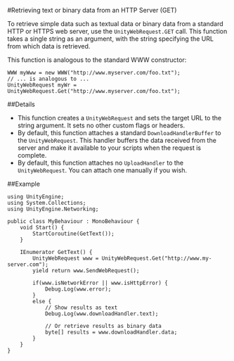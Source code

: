 #Retrieving text or binary data from an HTTP Server (GET)

To retrieve simple data such as textual data or binary data from a standard HTTP or HTTPS web server, use the `UnityWebRequest.GET` call. This function takes a single string as an argument, with the string specifying the URL from which data is retrieved.

This function is analogous to the standard WWW constructor:

````
WWW myWww = new WWW("http://www.myserver.com/foo.txt");
// ... is analogous to ...
UnityWebRequest myWr = UnityWebRequest.Get("http://www.myserver.com/foo.txt");
````

##Details

* This function creates a ``UnityWebRequest`` and sets the target URL to the string argument. It sets no other custom flags or headers.
* By default, this function attaches a standard ``DownloadHandlerBuffer`` to the ``UnityWebRequest``. This handler buffers the data received from the server and make it available to your scripts when the request is complete.
* By default, this function attaches no ``UploadHandler`` to the ``UnityWebRequest``. You can attach one manually if you wish.

##Example

````
using UnityEngine;
using System.Collections;
using UnityEngine.Networking;
 
public class MyBehaviour : MonoBehaviour {
    void Start() {
        StartCoroutine(GetText());
    }
 
    IEnumerator GetText() {
        UnityWebRequest www = UnityWebRequest.Get("http://www.my-server.com");
        yield return www.SendWebRequest();
 
        if(www.isNetworkError || www.isHttpError) {
            Debug.Log(www.error);
        }
        else {
            // Show results as text
            Debug.Log(www.downloadHandler.text);
 
            // Or retrieve results as binary data
            byte[] results = www.downloadHandler.data;
        }
    }
}
````